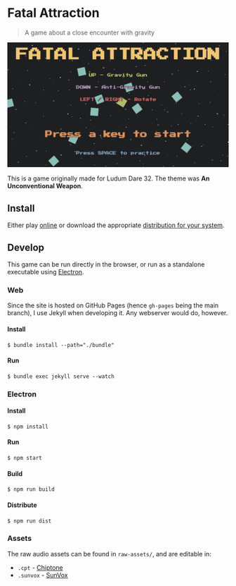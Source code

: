 # Fatal Attraction

> A game about a close encounter with gravity

![title screen](/promo-art/title.png)

This is a game originally made for Ludum Dare 32. The theme was **An Unconventional Weapon**.


## Install

Either play [online](http://erbridge.co.uk/fatal-attraction/) or download the appropriate [distribution for your system](/dist/).


## Develop

This game can be run directly in the browser, or run as a standalone executable using [Electron](http://electron.atom.io).


### Web

Since the site is hosted on GitHub Pages (hence `gh-pages` being the main branch), I use Jekyll when developing it. Any webserver would do, however.


#### Install

```
$ bundle install --path="./bundle"
```


#### Run

```
$ bundle exec jekyll serve --watch
```


### Electron

#### Install

```
$ npm install
```


#### Run

```
$ npm start
```


#### Build

```
$ npm run build
```


#### Distribute

```
$ npm run dist
```


### Assets

The raw audio assets can be found in `raw-assets/`, and are editable in:

- `.cpt` - [Chiptone](http://sfbgames.com/chiptone/)
- `.sunvox` - [SunVox](http://www.warmplace.ru/soft/sunvox/)
